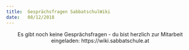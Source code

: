 ```yaml
---
title:  Gesprächsfragen SabbatschulWiki
date:   08/12/2018
---
```


<center>Es gibt noch keine Gesprächsfragen - du bist herzlich zur Mitarbeit eingeladen: https://wiki.sabbatschule.at</center>